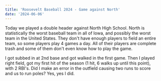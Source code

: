 ```yaml
---
title: 'Roosevelt Baseball 2024 - Game against North'
date: '2024-06-06'
---
```


Today we played a double header against North High School. North is statistically the worst baseball team in all of Iowa, and possibly the worst team in the United States. They don't have enough players to field an entire team, so some players play 4 games a day. All of their players are complete trash and some of them don't even know how to play the game.

I got subbed in at 2nd base and got walked in the first game. Then I played right field, got my first hit of the season (1 hit, 6 walks up until this point), with 2 RBI's. Did I make an error in the outfield causing two runs to score and us to run poles? Yes, yes I did.
